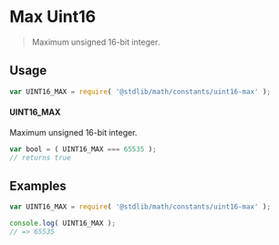 # Max Uint16

> Maximum unsigned 16-bit integer.

<section class="usage">

## Usage

``` javascript
var UINT16_MAX = require( '@stdlib/math/constants/uint16-max' );
```

#### UINT16_MAX

Maximum unsigned 16-bit integer.

``` javascript
var bool = ( UINT16_MAX === 65535 );
// returns true
```

</section>

<!-- /.usage -->


<section class="examples">

## Examples

<!-- TODO: better example -->

``` javascript
var UINT16_MAX = require( '@stdlib/math/constants/uint16-max' );

console.log( UINT16_MAX );
// => 65535
```

</section>

<!-- /.examples -->


<section class="links">

</section>

<!-- /.links -->
